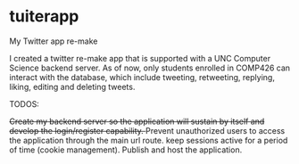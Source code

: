 # tuiterapp
My Twitter app re-make


I created a twitter re-make app that is supported with a UNC Computer Science backend server. As of now, only students enrolled in COMP426 can interact with the database, which include tweeting, retweeting, replying, liking, editing and deleting tweets. 


TODOS:

<del>Create my backend server so the application will sustain by itself and develop the login/register capability. </del>
Prevent unauthorized users to access the application through the main url route.
keep sessions active for a period of time (cookie management).
Publish and host the application.
